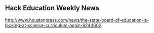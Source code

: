 ## Hack Education Weekly News

http://www.houstonpress.com/news/the-state-board-of-education-is-looking-at-science-curriculum-again-8244602
